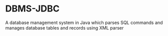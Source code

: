 # DBMS-JDBC
A database management system in Java which parses SQL commands and manages database tables and records using XML parser
